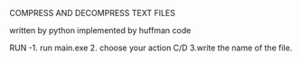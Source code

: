 COMPRESS AND DECOMPRESS TEXT FILES

written by python
implemented by huffman code

 RUN -1. run main.exe 2. choose your action C/D 3.write the name of the file.
